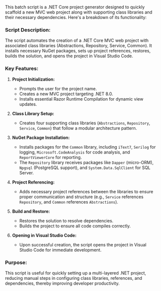 This batch script is a .NET Core project generator designed to quickly scaffold a new MVC web project along with supporting class libraries and their necessary dependencies. Here's a breakdown of its functionality:

### **Script Description:**
The script automates the creation of a .NET Core MVC web project with associated class libraries (Abstractions, Repository, Service, Common). It installs necessary NuGet packages, sets up project references, restores, builds the solution, and opens the project in Visual Studio Code.

### **Key Features:**
1. **Project Initialization:**
   - Prompts the user for the project name.
   - Creates a new MVC project targeting .NET 8.0.
   - Installs essential Razor Runtime Compilation for dynamic view updates.

2. **Class Library Setup:**
   - Creates four supporting class libraries (`Abstractions`, `Repository`, `Service`, `Common`) that follow a modular architecture pattern.

3. **NuGet Package Installation:**
   - Installs packages for the `Common` library, including `iText7`, `Serilog` for logging, `Microsoft.CodeAnalysis` for code analysis, and `ReportViewerCore` for reporting.
   - The `Repository` library receives packages like `Dapper` (micro-ORM), `Npgsql` (PostgreSQL support), and `System.Data.SqlClient` for SQL Server.

4. **Project Referencing:**
   - Adds necessary project references between the libraries to ensure proper communication and structure (e.g., `Service` references `Repository`, and `Common` references `Abstractions`).

5. **Build and Restore:**
   - Restores the solution to resolve dependencies.
   - Builds the project to ensure all code compiles correctly.

6. **Opening in Visual Studio Code:**
   - Upon successful creation, the script opens the project in Visual Studio Code for immediate development.

### **Purpose:**
This script is useful for quickly setting up a multi-layered .NET project, reducing manual steps in configuring class libraries, references, and dependencies, thereby improving developer productivity.
